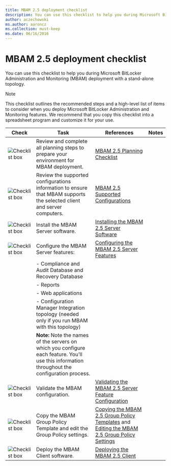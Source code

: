 ```yaml
---
title: MBAM 2.5 deployment checklist
description: You can use this checklist to help you during Microsoft BitLocker Administration and Monitoring (MBAM) deployment with a stand-alone topology.
author: aczechowski
ms.author: aaroncz
ms.collection: must-keep
ms.date: 06/16/2016
---
```


# MBAM 2.5 deployment checklist

You can use this checklist to help you during Microsoft BitLocker Administration and Monitoring (MBAM) deployment with a stand-alone topology.

> [!NOTE]
> This checklist outlines the recommended steps and a high-level list of items to consider when you deploy Microsoft BitLocker Administration and Monitoring features. We recommend that you copy this checklist into a spreadsheet program and customize it for your use.

|Check| Task | References | Notes |
|--|--|--|--|
| ![Checklist box](images/checklistbox.gif) | Review and complete all planning steps to prepare your environment for MBAM deployment. | [MBAM 2.5 Planning Checklist](mbam-25-planning-checklist.md) |  |
| ![Checklist box](images/checklistbox.gif) | Review the supported configurations information to ensure that MBAM supports the selected client and server computers. | [MBAM 2.5 Supported Configurations](mbam-25-supported-configurations.md) |  |
| ![Checklist box](images/checklistbox.gif) | Install the MBAM Server software. | [Installing the MBAM 2.5 Server Software](installing-the-mbam-25-server-software.md) |  |
| ![Checklist box](images/checklistbox.gif) | Configure the MBAM Server features: | [Configuring the MBAM 2.5 Server Features](configuring-the-mbam-25-server-features.md) |  |
|  | - Compliance and Audit Database and Recovery Database |  |  |
|  | - Reports |  |  |
|  | - Web applications |  |  |
|  | - Configuration Manager Integration topology (needed only if you run MBAM with this topology) |  |  |
|  | **Note:** Note the names of the servers on which you configure each feature. You'll use this information throughout the configuration process. |  |  |
| ![Checklist box](images/checklistbox.gif) | Validate the MBAM configuration. | [Validating the MBAM 2.5 Server Feature Configuration](validating-the-mbam-25-server-feature-configuration.md) |  |
| ![Checklist box](images/checklistbox.gif) | Copy the MBAM Group Policy Template and edit the Group Policy settings. | [Copying the MBAM 2.5 Group Policy Templates](copying-the-mbam-25-group-policy-templates.md) and [Editing the MBAM 2.5 Group Policy Settings](editing-the-mbam-25-group-policy-settings.md) |  |
| ![Checklist box](images.checklistbox.gif) | Deploy the MBAM Client software. | [Deploying the MBAM 2.5 Client](deploying-the-mbam-25-client.md) |  |
